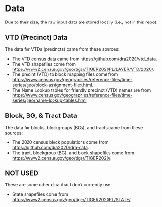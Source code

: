 # Data

Due to their size, the raw input data are stored locally (i.e., not in this repo).

## VTD (Precinct) Data

The data for VTDs (precincts) came from these sources:

* The VTD census data came from https://github.com/dra2020/vtd_data.
* The VTD shapefiles come from https://www2.census.gov/geo/tiger/TIGER2020PL/LAYER/VTD/2020/.
* The precint (VTD) to block mapping files come from https://www.census.gov/geographies/reference-files/time-series/geo/block-assignment-files.html.
* The Name Lookup tables for friendly precinct (VTD) names are from https://www.census.gov/geographies/reference-files/time-series/geo/name-lookup-tables.html

## Block, BG, & Tract Data

The data for blocks, blockgroups (BGs), and tracts came from these sources:

* The 2020 census block populations come from https://github.com/dra2020/dra-data.
* The tract, blockgroup (BG), and block shapefiles come from https://www2.census.gov/geo/tiger/TIGER2020/.

## NOT USED

These are some other data that I don't currently use:

* State shapefiles come from https://www2.census.gov/geo/tiger/TIGER2020PL/STATE/.

